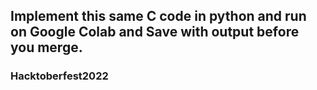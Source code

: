 ## Implement this same C code in python and run on Google Colab and Save with output before you merge.
### Hacktoberfest2022

